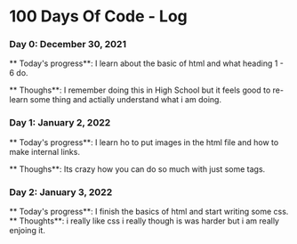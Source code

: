 # 100 Days Of Code - Log

<!-- ### Day 0: February 30, 2016 (Example 1)
##### (delete me or comment me out)

**Today's Progress**: Fixed CSS, worked on canvas functionality for the app.

**Thoughts:** I really struggled with CSS, but, overall, I feel like I am slowly getting better at it. Canvas is still new for me, but I managed to figure out some basic functionality.

**Link to work:** [Calculator App](http://www.example.com)

### Day 0: February 30, 2016 (Example 2)
##### (delete me or comment me out)

**Today's Progress**: Fixed CSS, worked on canvas functionality for the app.

**Thoughts**: I really struggled with CSS, but, overall, I feel like I am slowly getting better at it. Canvas is still new for me, but I managed to figure out some basic functionality.

**Link(s) to work**: [Calculator App](http://www.example.com)


### Day 1: June 27, Monday

**Today's Progress**: I've gone through many exercises on FreeCodeCamp.

**Thoughts** I've recently started coding, and it's a great feeling when I finally solve an algorithm challenge after a lot of attempts and hours spent.

**Link(s) to work**
1. [Find the Longest Word in a String](https://www.freecodecamp.com/challenges/find-the-longest-word-in-a-string)
2. [Title Case a Sentence](https://www.freecodecamp.com/challenges/title-case-a-sentence) -->

### Day 0: December 30, 2021
** Today's progress**: I learn about the basic of html and what heading 1 - 6 do.

** Thoughs**: I remember doing this in High School but it feels good to re-learn some thing and actially understand what i am doing.  

### Day 1: January 2, 2022
** Today's progress**: I learn ho to put images in the html file and how to make internal links.

** Thoughs**: Its crazy how you can do so much with just some tags.

### Day 2: January 3, 2022
** Today's progress**: I finish the basics of html and start writing some css.
** Thoughts**: i really like css i really though is was harder but i am really enjoing it.
